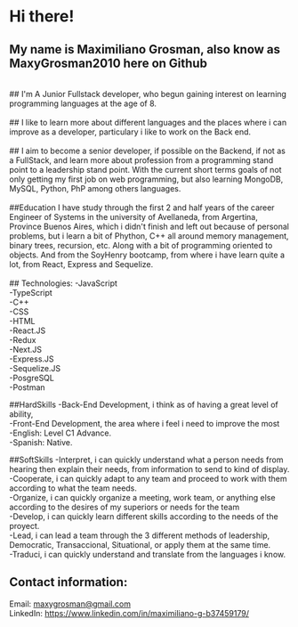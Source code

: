 # Hi there!<br>
## My name is Maximiliano Grosman, also know as MaxyGrosman2010 here on Github<br>
<br>
## I'm 
A Junior Fullstack developer, who begun gaining interest on learning programming languages at the age of 8.<br>
<br>
## I like to 
learn more about different languages and the places where i can improve as a developer, particulary i like to work on the Back end.<br>
<br>
## I aim to 
become a senior developer, if possible on the Backend, if not as a FullStack, and learn more about profession from a programming stand point to a leadership stand point. With the current short terms goals of not only getting my first job on web programming, but also learning MongoDB, MySQL, Python, PhP among others languages.<br>
<br>
##Education
I have study through the first 2 and half years of the career Engineer of Systems in the university of Avellaneda, from Argertina, Province Buenos Aires, which i didn't finish and left out because of personal problems, but i learn a bit of Phython, C++ all around memory management, binary trees, recursion, etc. Along with a bit of programming oriented to objects. And from the SoyHenry bootcamp, from where i have learn quite a lot, from React, Express and Sequelize.<br>
<br>
## Technologies:
-JavaScript<br>
-TypeScript<br>
-C++<br>
-CSS<br>
-HTML<br>
-React.JS<br>
-Redux<br>
-Next.JS<br>
-Express.JS<br>
-Sequelize.JS<br>
-PosgreSQL<br>
-Postman<br>

##HardSkills
-Back-End Development, i think as of having a great level of ability, <br>
-Front-End Development, the area where i feel i need to improve the most <br>
-English: Level C1 Advance.<br>
-Spanish: Native.<bd>

##SoftSkills
-Interpret, i can quickly understand what a person needs from hearing then explain their needs, from information to send to kind of display.<br>
-Cooperate, i can quickly adapt to any team and proceed to work with them according to what the team needs.<br>
-Organize, i can quickly organize a meeting, work team, or anything else according to the desires of my superiors or needs for the team<br>
-Develop, i can quickly learn different skills according to the needs of the proyect.<br>
-Lead, i can lead a team through the 3 different methods of leadership, Democratic, Transaccional, Situational, or apply them at the same time.<br>
-Traduci, i can quickly understand and translate from the languages i know.<br>

## Contact information: 
Email: maxygrosman@gmail.com<br>
LinkedIn: https://www.linkedin.com/in/maximiliano-g-b37459179/<br>
